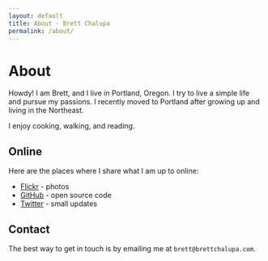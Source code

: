 ```yaml
---
layout: default
title: About - Brett Chalupa
permalink: /about/
---
```


# About

Howdy! I am Brett, and I live in Portland, Oregon. I try to live a
simple life and pursue my passions. I recently moved to Portland after
growing up and living in the Northeast.

I enjoy cooking, walking, and reading.

## Online

Here are the places where I share what I am up to online:

- [Flickr](https://www.flickr.com/photos/brettchalupa/) - photos
- [GitHub](https://github.com/brettchalupa) - open source code
- [Twitter](https://twitter.com/brettchalupa) - small updates

## Contact

The best way to get in touch is by emailing me at
`brett@brettchalupa.com`.
